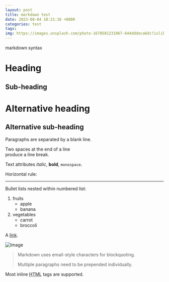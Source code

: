 ```yaml
---
layout: post
title: markdown test
date: 2023-08-04 10:21:16 +0800
categories: test
tags: 
img: https://images.unsplash.com/photo-1678581231067-644dddeca6dc?ixlib=rb-4.0.3&ixid=M3wxMjA3fDB8MHxwaG90by1wYWdlfHx8fGVufDB8fHx8fA%3D%3D&auto=format&fit=crop&w=2664&q=80
---
```

markdown syntax

Heading
=======

Sub-heading
-----------

# Alternative heading

## Alternative sub-heading

Paragraphs are separated 
by a blank line.

Two spaces at the end of a line  
produce a line break.

Text attributes _italic_, **bold**, `monospace`.

Horizontal rule:

---

Bullet lists nested within numbered list:

  1. fruits
     * apple
     * banana
  2. vegetables
     - carrot
     - broccoli


A [link](http://example.com).

![Image](https://ooo.0o0.ooo/2017/06/08/5939484dc618e.png "icon")

> Markdown uses email-style
characters for blockquoting.
>
> Multiple paragraphs need to be prepended individually.

Most inline <abbr title="Hypertext Markup Language">HTML</abbr> tags are supported.


